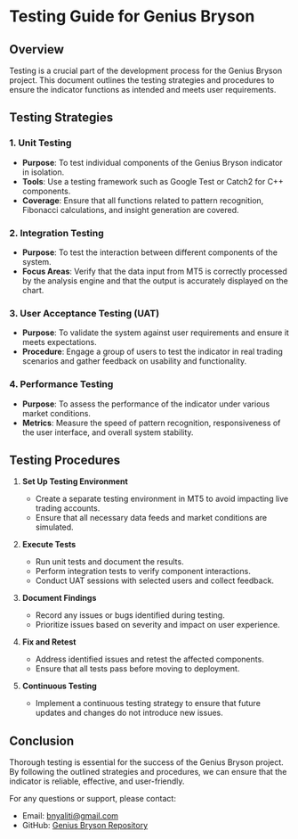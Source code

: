 # Testing Guide for Genius Bryson

## Overview
Testing is a crucial part of the development process for the Genius Bryson project. This document outlines the testing strategies and procedures to ensure the indicator functions as intended and meets user requirements.

## Testing Strategies

### 1. Unit Testing
- **Purpose**: To test individual components of the Genius Bryson indicator in isolation.
- **Tools**: Use a testing framework such as Google Test or Catch2 for C++ components.
- **Coverage**: Ensure that all functions related to pattern recognition, Fibonacci calculations, and insight generation are covered.

### 2. Integration Testing
- **Purpose**: To test the interaction between different components of the system.
- **Focus Areas**: Verify that the data input from MT5 is correctly processed by the analysis engine and that the output is accurately displayed on the chart.

### 3. User Acceptance Testing (UAT)
- **Purpose**: To validate the system against user requirements and ensure it meets expectations.
- **Procedure**: Engage a group of users to test the indicator in real trading scenarios and gather feedback on usability and functionality.

### 4. Performance Testing
- **Purpose**: To assess the performance of the indicator under various market conditions.
- **Metrics**: Measure the speed of pattern recognition, responsiveness of the user interface, and overall system stability.

## Testing Procedures

1. **Set Up Testing Environment**
   - Create a separate testing environment in MT5 to avoid impacting live trading accounts.
   - Ensure that all necessary data feeds and market conditions are simulated.

2. **Execute Tests**
   - Run unit tests and document the results.
   - Perform integration tests to verify component interactions.
   - Conduct UAT sessions with selected users and collect feedback.

3. **Document Findings**
   - Record any issues or bugs identified during testing.
   - Prioritize issues based on severity and impact on user experience.

4. **Fix and Retest**
   - Address identified issues and retest the affected components.
   - Ensure that all tests pass before moving to deployment.

5. **Continuous Testing**
   - Implement a continuous testing strategy to ensure that future updates and changes do not introduce new issues.

## Conclusion
Thorough testing is essential for the success of the Genius Bryson project. By following the outlined strategies and procedures, we can ensure that the indicator is reliable, effective, and user-friendly.

For any questions or support, please contact:
- Email: bnyaliti@gmail.com
- GitHub: [Genius Bryson Repository](https://github.com/nyaliti/Genius_Bryson)
